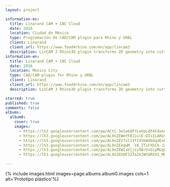 ```yaml
---
layout: project

information-es:
  title: Linarand CAM + CNC Cloud
  date: 2016
  location: Ciudad de México
  type: Programación de CAD/CAM plugin para Rhino y GRBL
  client: Linarand
  client_url: https://www.food4rhino.com/en/app/lincam3
  description: LinCAM 3 Rhino3D plugin transforms 2D geometry into cutting paths for all types of g-code based CNC machines. The CNC Cloud is a network of IOT CNC machines that can work in parallel for the same project each in independent workshop locations.
information-en:
  title: Linarand CAM + CNC Cloud
  date: 2016
  location: Mexico City
  type: CAD/CAM plugin for Rhino y GRBL
  client: Linarand
  client_url: https://www.food4rhino.com/en/app/lincam3
  description: LinCAM 3 Rhino3D plugin transforms 2D geometry into cutting paths for all types of g-code based CNC machines. The CNC Cloud is a network of IOT CNC machines that can work in parallel for the same project each in independent workshop locations.

starred: true
published: true
comments: false
albums:
  album0:
    cover: true
    images:
      - https://lh3.googleusercontent.com/pw/ACtC-3eSa69P7LwVpLdP4Fdahmv0H68AVoM65JJ5FCbopHSW8CTOBgSr1qeQFbir-OCXlwuO8WLNqV5DZJT-ABw7j_F4or3K3CmPWNH3t8LYJENIvtFh_Qa7tK3Yl8lkyO0HzDTxwHJLAYeL-FoloMvcYObmvw=w1352-h706-no?authuser=1
      - https://lh3.googleusercontent.com/pw/AL9nZEWmfF0JiulE-DIsILARGVQUkPAFmEeJNT7OyY5W8sgcpXDeTTr15Lyz_xseLdpbQ9Qdqa8DMhhswSiXru54MYIijdYmttxg9qYclEIms_5JNHnG7rvKFzyhDZejJcfpLm5uoNgJqdYF04Sy6YN9hfi-ng=w1570-h883-no?authuser=1
      - https://lh3.googleusercontent.com/pw/AL9nZEV7vl33fIX5kWd6dqdExRMJsQxRmakhVSiAhQirxAUf5UYIolSrl6DOsWDJYfgGpAxndFRUetLpkCdfZi_MFPwkRQ80gdwVf4MvOShchC8-fBOo73xVj2ORKEbw9cis7P8k-72apOhr1o7kDN0AhGhTBw=w1178-h883-no?authuser=1
      - https://lh3.googleusercontent.com/pw/AL9nZEXqwM_-Y8_ZTsFXhCh-JXkA2DVdSsMHg5hRcMnFJ709jAfE9HF6ay2bEIR6EZtYHXsOWZvobwgCN509g1w9ZBHjTvr_yx7Pw8dyvMPR05EHgCadeqNuYLFq_CKyo9dGoa_9j923xmTpfzSDxImTP4vIcg=w1524-h883-no?authuser=1
      - https://lh3.googleusercontent.com/pw/AL9nZEWIaVjjsy9BrUvOipMGqF6n_CecbLvNx02pDGvBYeVBqG2viU0LbygwxKqsF4ioZ33dxI4ENyB3gteyJAQYSCvOFS96zw9LTCVGGGoixkwHrKuiA1CTxjs0UyFYBVg5YFLnyCdFOs26yleY9l1z0Gd56Q=w1178-h883-no?authuser=1
      - https://lh3.googleusercontent.com/pw/AL9nZEUOF327a2k1WtQRX91_MDZTJniIRQENwvMQTBU-x6X-XhggoQDxzh8G0DHPNbngo_ddU4af15-QwVQMAz7LQn80gmtCmlW_7zOPoFjDpyijPEpjVd1wFVPxvBL5Y56PZ8RCujE8E11VfvinLHr7_7lPow=w1350-h883-no?authuser=1
      
---
```


{% include images.html images=page.albums.album0.images cols=1 alt='Prototipo plástico'%}



<!-- TODO: Agregar archivos para corte en GitHub y mandárselos a Ariel  -->
